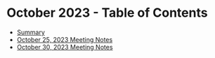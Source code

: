 # October 2023 - Table of Contents

- [Summary](summary.md)
- [October 25, 2023 Meeting Notes](october-25.md)
- [October 30, 2023 Meeting Notes](october-30.md)
